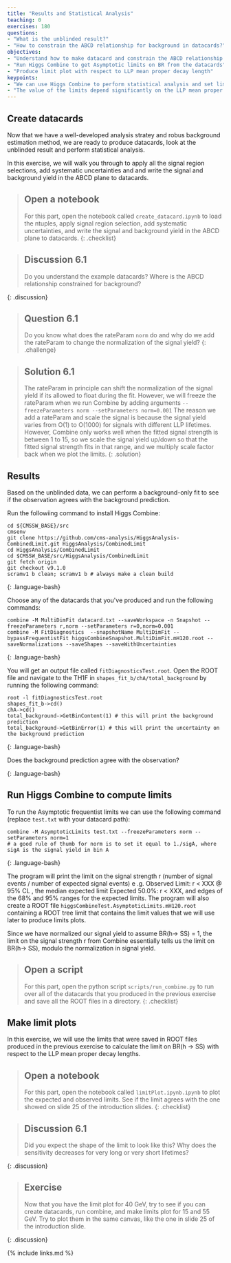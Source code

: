 ```yaml
---
title: "Results and Statistical Analysis"
teaching: 0
exercises: 180
questions:
- "What is the unblinded result?"
- "How to constrain the ABCD relationship for background in datacards?"
objectives:
- "Understand how to make datacard and constrain the ABCD relationship for background in the datacards"
- "Run Higgs Combine to get Asymptotic limits on BR from the datacards"
- "Produce limit plot with respect to LLP mean proper decay length"
keypoints:
- "We can use Higgs Combine to perform statistical analysis and set limits"
- "The value of the limits depend significantly on the LLP mean proper decay length, as the probability of LLP decaying in the muon system strongly correlates with the LLP lifetimes"
---
```


## Create datacards

Now that we have a well-developed analysis stratey and robus background estimation method, we are ready to produce datacards, look at the unblinded result and perform statistical analysis.

In this exercise, we will walk you through to apply all the signal region selections, add systematic uncertainties and and write the signal and background yield in the ABCD plane to datacards.

> ## Open a notebook
>
> For this part, open the notebook called `create_datacard.ipynb` to load the ntuples, apply signal region selection, add systematic uncertainties, and write the signal and background yield in the ABCD plane to datacards.
{: .checklist}


> ## Discussion 6.1
>
> Do you understand the example datacards? Where is the ABCD relationship constrained for background?
> 
{: .discussion}

> ## Question 6.1
> Do you know what does the rateParam `norm` do and why do we add the rateParam to change the normalization of the signal yield?
{: .challenge}

> ## Solution 6.1
> The rateParam in principle can shift the normalization of the signal yield if its allowed to float during the fit.
> However, we will freeze the rateParam when we run Combine by adding arguments `--freezeParameters norm --setParameters norm=0.001`
> The reason we add a rateParam and scale the signal is because the signal yield varies from O(1) to O(1000) for signals with different LLP lifetimes.
> However, Combine only works well when the fitted signal strength is between 1 to 15, so we scale the signal yield up/down so that the fitted signal strength fits in that range, and we multiply scale factor back when we plot the limits.
{: .solution}




## Results

Based on the unblinded data, we can perform a background-only fit to see if the observation agrees with the background prediction.


Run the followiing command to install Higgs Combine:
~~~
cd ${CMSSW_BASE}/src
cmsenv
git clone https://github.com/cms-analysis/HiggsAnalysis-CombinedLimit.git HiggsAnalysis/CombinedLimit
cd HiggsAnalysis/CombinedLimit
cd $CMSSW_BASE/src/HiggsAnalysis/CombinedLimit
git fetch origin
git checkout v9.1.0
scramv1 b clean; scramv1 b # always make a clean build
~~~
{: .language-bash}

Choose any of the datacards that you've produced and run the following commands:

~~~
combine -M MultiDimFit datacard.txt --saveWorkspace -n Snapshot --freezeParameters r,norm --setParameters r=0,norm=0.001
combine -M FitDiagnostics  --snapshotName MultiDimFit --bypassFrequentistFit higgsCombineSnapshot.MultiDimFit.mH120.root --saveNormalizations --saveShapes --saveWithUncertainties
~~~
{: .language-bash}

You will get an output file called `fitDiagnosticsTest.root`.
Open the ROOT file and navigate to the TH1F in `shapes_fit_b/chA/total_background` by running the following command:
~~~
root -l fitDiagnosticsTest.root
shapes_fit_b->cd()
chA->cd()
total_background->GetBinContent(1) # this will print the background prediction
total_background->GetBinError(1) # this will print the uncertainty on the background prediction

~~~
{: .language-bash}

Does the background prediction agree with the observation?

{: .language-bash}

## Run Higgs Combine to compute limits


To run the Asymptotic frequentist limits we can use the following command (replace `test.txt` with your datacard path):
~~~
combine -M AsymptoticLimits test.txt --freezeParameters norm --setParameters norm=1
# a good rule of thumb for norm is to set it equal to 1./sigA, where sigA is the signal yield in bin A
~~~
{: .language-bash}

The program will print the limit on the signal strength r (number of signal events / number of expected signal events) e .g. Observed Limit: r < XXX @ 95% CL , the median expected limit Expected 50.0%: r < XXX, and edges of the 68% and 95% ranges for the expected limits.
The program will also create a ROOT file `higgsCombineTest.AsymptoticLimits.mH120.root` containing a ROOT tree limit that contains the limit values that we will use later to produce limits plots.

Since we have normalized our signal yield to assume BR(h$\rightarrow$ SS) = 1, the limit on the signal strength r from Combine essentially tells us the limit on BR(h$\rightarrow$ SS), modulo the normalization in signal yield.

> ## Open a script
>
> For this part, open the python script `scripts/run_combine.py` to run over all of the datacards that you produced in the previous exercise and save all the ROOT files in a directory.
{: .checklist}


## Make limit plots

In this exercise, we will use the limits that were saved in ROOT files produced in the previous exercise to calculate the limit on BR(h $\rightarrow$ SS) with respect to the LLP mean proper decay lengths. 

> ## Open a notebook
>
> For this part, open the notebook called `limitPlot.ipynb.ipynb` to plot the expected and observed limits. See if the limit agrees with the one showed on slide 25 of the introduction slides.
{: .checklist}



> ## Discussion 6.1
>
> Did you expect the shape of the limit to look like this? Why does the sensitivity decreases for very long or very short lifetimes?
> 
{: .discussion}

> ## Exercise 
> Now that you have the limit plot for 40 GeV, try to see if you can create datacards, run combine, and make limits plot for 15 and 55 GeV.
> Try to plot them in the same canvas, like the one in slide 25 of the introduction slide.
> 
{: .discussion}


{% include links.md %}



